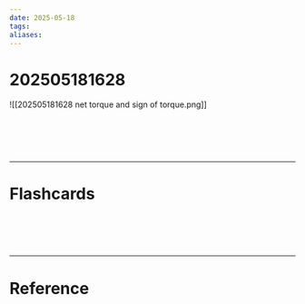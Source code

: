 ```yaml
---
date: 2025-05-18
tags: 
aliases:
---
```

# 202505181628
![[202505181628 net torque and sign of torque.png]]

# ‌
---
# Flashcards


# ‌
---
# Reference
